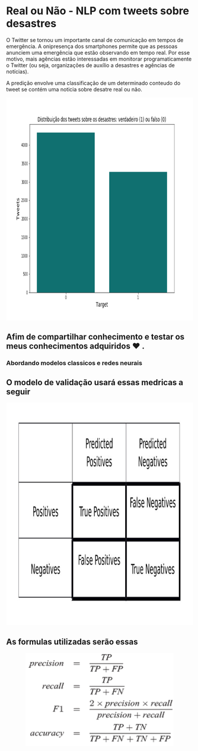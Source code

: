# Real ou Não - NLP com tweets sobre desastres

O Twitter se tornou um importante canal de comunicação em tempos de emergência. A onipresença dos smartphones permite que as pessoas anunciem uma emergência que estão observando em tempo real. Por esse motivo, mais agências estão interessadas em monitorar programaticamente o Twitter (ou seja, organizações de auxílio a desastres e agências de notícias).

A predição envolve uma classificação de um determinado conteudo do tweet se contém uma noticia sobre desatre real ou não.


<p align="center">
  <img src="bar3.png" width="750" height="600" >
</p>


## Afim de compartilhar conhecimento e testar os meus conhecimentos adquiridos :heart: .

### Abordando modelos classicos e redes neurais

## O modelo de validação usará essas medricas a seguir 

<p align="center">
  <img src="Imagens/tabela.jpeg" width="800" height="600" >
</p>

## As formulas utilizadas serão essas

<p align="center">
  <img src="Imagens/formulas.png" width="400" height="250" >
</p>
